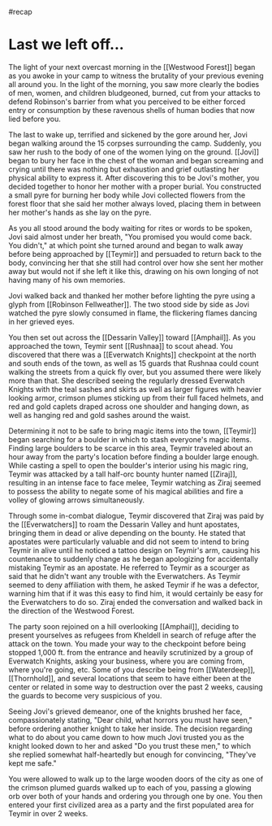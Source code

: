 #recap 
# Last we left off...
The light of your next overcast morning in the [[Westwood Forest]] began as you awoke in your camp to witness the brutality of your previous evening all around you. In the light of the morning, you saw more clearly the bodies of men, women, and children bludgeoned, burned, cut from your attacks to defend Robinson's barrier from what you perceived to be either forced entry or consumption by these ravenous shells of human bodies that now lied before you.

The last to wake up, terrified and sickened by the gore around her, Jovi began walking around the 15 corpses surrounding the camp. Suddenly, you saw her rush to the body of one of the women lying on the ground. [[Jovi]] began to bury her face in the chest of the woman and began screaming and crying until there was nothing but exhaustion and grief outlasting her physical ability to express it. After discovering this to be Jovi's mother, you decided together to honor her mother with a proper burial. You constructed a small pyre for burning her body while Jovi collected flowers from the forest floor that she said her mother always loved, placing them in between her mother's hands as she lay on the pyre.

As you all stood around the body waiting for rites or words to be spoken, Jovi said almost under her breath, "You promised you would come back. You didn't," at which point she turned around and began to walk away before being approached by [[Teymir]] and persuaded to return back to the body, convincing her that she still had control over how she sent her mother away but would not if she left it like this, drawing on his own longing of not having many of his own memories.

Jovi walked back and thanked her mother before lighting the pyre using a glyph from [[Robinson Fellweather]]. The two stood side by side as Jovi watched the pyre slowly consumed in flame, the flickering flames dancing in her grieved eyes.

You then set out across the [[Dessarin Valley]] toward [[Amphail]]. As you approached the town, Teymir sent [[Rushnaa]] to scout ahead. You discovered that there was a [[Everwatch Knights]] checkpoint at the north and south ends of the town, as well as 15 guards that Rushnaa could count walking the streets from a quick fly over, but you assumed there were likely more than that. She described seeing the regularly dressed Everwatch Knights with the teal sashes and skirts as well as larger figures with heavier looking armor, crimson plumes sticking up from their full faced helmets, and red and gold caplets draped across one shoulder and hanging down, as well as hanging red and gold sashes around the waist.

Determining it not to be safe to bring magic items into the town, [[Teymir]] began searching for a boulder in which to stash everyone's magic items. Finding large boulders to be scarce in this area, Teymir traveled about an hour away from the party's location before finding a boulder large enough. While casting a spell to open the boulder's interior using his magic ring, Teymir was attacked by a tall half-orc bounty hunter named [[Ziraj]], resulting in an intense face to face melee, Teymir watching as Ziraj seemed to possess the ability to negate some of his magical abilities and fire a volley of glowing arrows simultaneously.

Through some in-combat dialogue, Teymir discovered that Ziraj was paid by the [[Everwatchers]] to roam the Dessarin Valley and hunt apostates, bringing them in dead or alive depending on the bounty. He stated that apostates were particularly valuable and did not seem to intend to bring Teymir in alive until he noticed a tattoo design on Teymir's arm, causing his countenance to suddenly change as he began apologizing for accidentally mistaking Teymir as an apostate. He referred to Teymir as a scourger as said that he didn't want any trouble with the Everwatchers. As Teymir seemed to deny affiliation with them, he asked Teymir if he was a defector, warning him that if it was this easy to find him, it would certainly be easy for the Everwatchers to do so. Ziraj ended the conversation and walked back in the direction of the Westwood Forest.

The party soon rejoined on a hill overlooking [[Amphail]], deciding to present yourselves as refugees from Kheldell in search of refuge after the attack on the town. You made your way to the checkpoint before being stopped 1,000 ft. from the entrance and heavily scrutinized by a group of Everwatch Knights, asking your business, where you are coming from, where you're going, etc. Some of you describe being from [[Waterdeep]], [[Thornhold]], and several locations that seem to have either been at the center or related in some way to destruction over the past 2 weeks, causing the guards to become very suspicious of you.

Seeing Jovi's grieved demeanor, one of the knights brushed her face, compassionately stating, "Dear child, what horrors you must have seen," before ordering another knight to take her inside. The decision regarding what to do about you came down to how much Jovi trusted you as the knight looked down to her and asked "Do you trust these men," to which she replied somewhat half-heartedly but enough for convincing, "They've kept me safe."

You were allowed to walk up to the large wooden doors of the city as one of the crimson plumed guards walked up to each of you, passing a glowing orb over both of your hands and ordering you through one by one. You then entered your first civilized area as a party and the first populated area for Teymir in over 2 weeks.